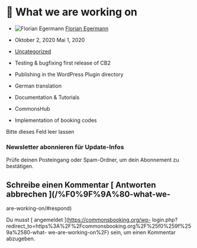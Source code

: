 #  🚀 What we are working on

  * ![Florian Egermann](https://secure.gravatar.com/avatar/5567fe82f6b8826cc61f2bbde2bc9f2b?s=20&d=mm&r=g) [ Florian Egermann ](https://commonsbooking.org/author/florian/ "Beiträge von Florian Egermann")
  * Oktober 2, 2020  Mai 1, 2020 
  * [ Uncategorized ](https://commonsbooking.org/category/uncategorized/)

  * Testing & bugfixing first release of CB2 
  * Publishing in the WordPress Plugin directory 
  * German translation 
  * Documentation & Tutorials 
  * CommonsHub 
  * Implementation of booking codes 

Bitte dieses Feld leer lassen

###  Newsletter abonnieren für Update-Infos

Prüfe deinen Posteingang oder Spam-Ordner, um dein Abonnement zu bestätigen.

##  Schreibe einen Kommentar  [ Antworten abbrechen ](/%F0%9F%9A%80-what-we-
are-working-on/#respond)

Du musst [ angemeldet ](https://commonsbooking.org/wp-
login.php?redirect_to=https%3A%2F%2Fcommonsbooking.org%2F%25f0%259f%259a%2580-what-
we-are-working-on%2F) sein, um einen Kommentar abzugeben.

